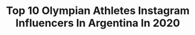 ---
title: Top 10 Olympian Athletes Instagram Influencers In Argentina In 2020
description: >-
  Find top olympian athletes Instagram influencers in Argentina in 2020. Most popular hashtags: #hometeam #inmyjs #playfortheworld #youcantstopus.
platform: Instagram
profiles:
  - username: "agusalbertario"
    fullname: >-
      Agus Albertario
    location: "Argentina"
    followers: 260517
    engagement: 811
    commentsToLikes: 0.100255
    id: ck13c6dd5yu3j0i19kz4l7oov
    verified: true
    hashtags: "#unaparavosunaparatodas, #siemprelibre, #carefree, #ob"
  - username: "luchogonzalez.1"
    fullname: >-
      Luciano Gonzalez Rizzoni
    location: "Argentina"
    followers: 13370
    engagement: 2267
    commentsToLikes: 0.096438
    id: ck5pzjf1y19rr0i11qwh3nt7p
    verified: false
    hashtags: "#justdoit"
  - username: "florhabif"
    fullname: >-
      • FLOR HABIF •
    location: "Argentina"
    followers: 115430
    engagement: 567
    commentsToLikes: 0.043300
    id: ck55ln1vc1yi30i11o9cmpi63
    verified: true
    hashtags: "#bajodelmar, #inmyjs, #youcantstopus"
  - username: "rusha.life"
    fullname: >-
      𝓡 𝓤 𝓢 𝓗 𝓐
    location: "Argentina"
    followers: 97237
    engagement: 442
    commentsToLikes: 0.081914
    id: ck55pd8kzabcp0i11iyv2umv1
    verified: false
    hashtags: "#happyeaster"
  - username: "melrodriguezth"
    fullname: >-
      MEL RODRIGUEZ 🇦🇷
    location: "Argentina"
    followers: 45875
    engagement: 962
    commentsToLikes: 0.013561
    id: ck5btkkt4g4to0i11y93bim1y
    verified: false
    hashtags: "#fitfoodbuenosaires, #compexsudamerica, #callerasargoitia, #labandadelrayo"
  - username: "belencasetta"
    fullname: >-
      Belén Casetta
    location: "Argentina"
    followers: 46460
    engagement: 679
    commentsToLikes: 0.024041
    id: ck5zpqnfht5sj0i148ybggab6
    verified: true
    hashtags: "#yocantstopus"
  - username: "anabt11"
    fullname: >-
      ANA HERNANDEZ💕
    location: "Argentina"
    followers: 5982
    engagement: 1213
    commentsToLikes: 0.039052
    id: ck8sx0wbxfucs0j78d6w3ov5s
    verified: false
    hashtags: ""
  - username: "juanchimallia"
    fullname: >-
      Juanchi Mallia
    location: "Argentina"
    followers: 22073
    engagement: 2078
    commentsToLikes: 0.012081
    id: ck602uw4qjb9e0i14siox7ahc
    verified: true
    hashtags: "#hometeam, #homeofclassics, #creaconadidas, #werepresent"
  - username: "tomaslezana"
    fullname: >-
      Tomas Lezana
    location: "Argentina"
    followers: 40037
    engagement: 1134
    commentsToLikes: 0.008407
    id: ck13bkcqyvtyv0i19ulijyxqw
    verified: true
    hashtags: "#moyaa, #hometeam, #rwc2019"
  - username: "conicerundolo"
    fullname: >-
      Maria Constanza ✨
    location: "Argentina"
    followers: 23745
    engagement: 1609
    commentsToLikes: 0.007794
    id: ck13bk7gwvt790i197yp2r8im
    verified: false
    hashtags: "#playfortheworld, #youcantstopus, #quedateencasa"
---